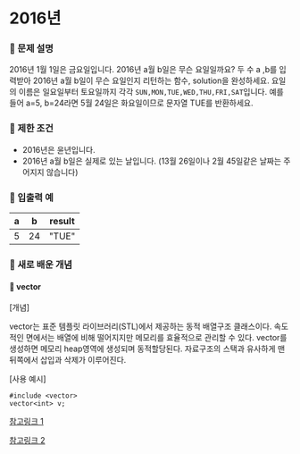 # 2016년

### 📍 문제 설명
2016년 1월 1일은 금요일입니다. 2016년 a월 b일은 무슨 요일일까요?
두 수 a ,b를 입력받아 2016년 a월 b일이 무슨 요일인지 리턴하는 함수, solution을 완성하세요. 
요일의 이름은 일요일부터 토요일까지 각각 `SUN,MON,TUE,WED,THU,FRI,SAT`입니다. 
예를 들어 a=5, b=24라면 5월 24일은 화요일이므로 문자열 TUE를 반환하세요.

### 📍 제한 조건
* 2016년은 윤년입니다.
* 2016년 a월 b일은 실제로 있는 날입니다. (13월 26일이나 2월 45일같은 날짜는 주어지지 않습니다)

### 📍 입출력 예

|a|b|result|
|---|---|---|
|5|24|"TUE"|

### 📍 새로 배운 개념
#### 📝  vector
[개념]
 
 vector는 표준 템플릿 라이브러리(STL)에서 제공하는 동적 배열구조 클래스이다.  속도적인 면에서는 배열에 비해 떨어지지만 메모리를 효율적으로 관리할 수 있다. vector를 생성하면 메모리 heap영역에 생성되며 동적할당된다. 자료구조의 스택과 유사하게 맨 뒤쪽에서 삽입과 삭제가 이루어진다.<br/>

[사용 예시]

```
#include <vector>
vector<int> v; 
```
[참고링크 1](https://hwan-shell.tistory.com/119)

[참고링크 2](https://jhnyang.tistory.com/230)